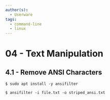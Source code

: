 ```yaml
---
author(s):
  - Userware
tags:
  - command-line
  - linux
---
```

# 04 - Text Manipulation

## 4.1 - Remove ANSI Characters

```
$ sudo apt install -y ansifilter

$ ansifilter -i file.txt -o striped_ansi.txt
```